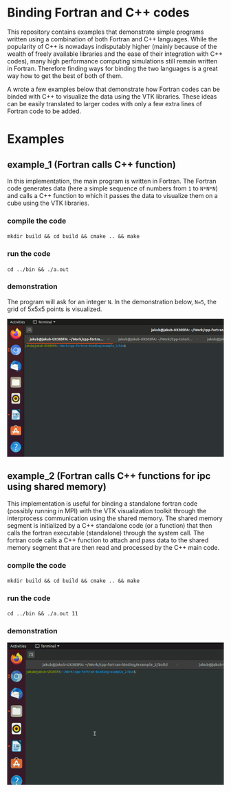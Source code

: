 # Binding Fortran and C++ codes

This repository contains examples that demonstrate simple programs written using a combination of both Fortran and C++ languages. While the popularity of C++ is nowadays indisputably higher (mainly because of the wealth of freely available libraries and the ease of their integration with C++ codes), many high performance computing simulations still remain written in Fortran. Therefore finding ways for binding the two languages is a great way how to get the best of both of them.

A wrote a few examples below that demonstrate how Fortran codes can be binded with C++ to visualize the data using the VTK libraries. These ideas can be easily translated to larger codes with only a few extra lines of Fortran code to be added. 

# Examples

## example_1 (Fortran calls C++ function)
In this implementation, the main program is written in Fortran. The Fortran code generates data (here a simple sequence of numbers from `1` to `N*N*N`) and calls a C++ function to which it passes the data to visualize them on a cube using the VTK libraries. 

### compile the code
`mkdir build && cd build && cmake .. && make`

### run the code
`cd ../bin && ./a.out`

### demonstration
The program will ask for an integer `N`. In the demonstration below, `N=5`, the grid of 5x5x5 points is visualized.

![](figures/example_1.gif)

## example_2 (Fortran calls C++ functions for ipc using shared memory)
This implementation is useful for binding a standalone fortran code (possibly running in MPI) with the VTK visualization toolkit through the interprocess communication using the shared memory. The shared memory segment is initialized by a C++ standalone code (or a function) that then calls the fortran executable (standalone) through the system call. The fortran code calls a C++ function to attach and pass data to the shared memory segment that are then read and processed by the C++ main code.  

### compile the code
`mkdir build && cd build && cmake .. && make`

### run the code
`cd ../bin && ./a.out 11`

### demonstration

![](figures/example_2.gif)
